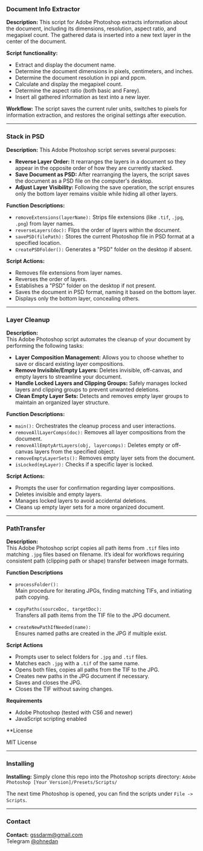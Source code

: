 ### Document Info Extractor

**Description:**
This script for Adobe Photoshop extracts information about the document, including its dimensions, resolution, aspect ratio, and megapixel count. The gathered data is inserted into a new text layer in the center of the document.

**Script functionality:**
- Extract and display the document name.
- Determine the document dimensions in pixels, centimeters, and inches.
- Determine the document resolution in ppi and ppcm.
- Calculate and display the megapixel count.
- Determine the aspect ratio (both basic and Farey).
- Insert all gathered information as text into a new layer.

**Workflow:**
The script saves the current ruler units, switches to pixels for information extraction, and restores the original settings after execution.

---

### Stack in PSD

**Description:**
This Adobe Photoshop script serves several purposes:

- **Reverse Layer Order:** It rearranges the layers in a document so they appear in the opposite order of how they are currently stacked.
- **Save Document as PSD:** After rearranging the layers, the script saves the document as a PSD file on the computer's desktop.
- **Adjust Layer Visibility:** Following the save operation, the script ensures only the bottom layer remains visible while hiding all other layers.

**Function Descriptions:**
- `removeExtensions(layerName):` Strips file extensions (like `.tif`, `.jpg`, `.png`) from layer names.
- `reverseLayers(doc):` Flips the order of layers within the document.
- `savePSD(filePath):` Stores the current Photoshop file in PSD format at a specified location.
- `createPSDFolder():` Generates a "PSD" folder on the desktop if absent.

**Script Actions:**
- Removes file extensions from layer names.
- Reverses the order of layers.
- Establishes a "PSD" folder on the desktop if not present.
- Saves the document in PSD format, naming it based on the bottom layer.
- Displays only the bottom layer, concealing others.

---

### Layer Cleanup 

**Description:**  
This Adobe Photoshop script automates the cleanup of your document by performing the following tasks:

- **Layer Composition Management:** Allows you to choose whether to save or discard existing layer compositions.
- **Remove Invisible/Empty Layers:** Deletes invisible, off-canvas, and empty layers to streamline your document.
- **Handle Locked Layers and Clipping Groups:** Safely manages locked layers and clipping groups to prevent unwanted deletions.
- **Clean Empty Layer Sets:** Detects and removes empty layer groups to maintain an organized layer structure.

**Function Descriptions:**
- `main():` Orchestrates the cleanup process and user interactions.
- `removeAllLayerComps(doc):` Removes all layer compositions from the document.
- `removeAllEmptyArtLayers(obj, layercomps):` Deletes empty or off-canvas layers from the specified object.
- `removeEmptyLayerSets():` Removes empty layer sets from the document.
- `isLocked(myLayer):` Checks if a specific layer is locked.

**Script Actions:**
- Prompts the user for confirmation regarding layer compositions.
- Deletes invisible and empty layers.
- Manages locked layers to avoid accidental deletions.
- Cleans up empty layer sets for a more organized document.

---

### PathTransfer

**Description:**  
This Adobe Photoshop script copies all path items from `.tif` files into matching `.jpg` files based on filename. It’s ideal for workflows requiring consistent path (clipping path or shape) transfer between image formats.

**Function Descriptions**

- `processFolder():`  
  Main procedure for iterating JPGs, finding matching TIFs, and initiating path copying.

- `copyPaths(sourceDoc, targetDoc):`  
  Transfers all path items from the TIF file to the JPG document.

- `createNewPathIfNeeded(name):`  
  Ensures named paths are created in the JPG if multiple exist.

**Script Actions**

- Prompts user to select folders for `.jpg` and `.tif` files.
- Matches each `.jpg` with a `.tif` of the same name.
- Opens both files, copies all paths from the TIF to the JPG.
- Creates new paths in the JPG document if necessary.
- Saves and closes the JPG.
- Closes the TIF without saving changes.

**Requirements**

- Adobe Photoshop (tested with CS6 and newer)
- JavaScript scripting enabled

**License

MIT License

---

### Installing

**Installing:**
Simply clone this repo into the Photoshop scripts directory: `Adobe Photoshop [Your Version]/Presets/Scripts/`

The next time Photoshop is opened, you can find the scripts under `File -> Scripts`.

---

### Contact

**Contact:**
<gssdarm@gmail.com>  
Telegram [@ohnedan](https://t.me/ohnedan)
